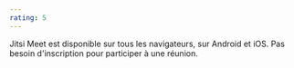 ```yaml
---
rating: 5
---
```


Jitsi Meet est disponible sur tous les navigateurs, sur Android et iOS. Pas besoin d'inscription pour participer à une réunion.
